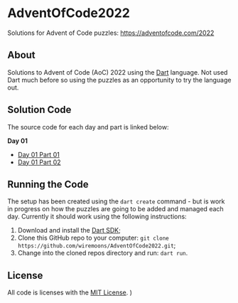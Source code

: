 # AdventOfCode2022

Solutions for Advent of Code puzzles: https://adventofcode.com/2022

## About

Solutions to Advent of Code (AoC) 2022 using the [Dart](https://dart.dev/)
language. Not used Dart much before so using the puzzles as an opportunity to
try the language out.

## Solution Code

The source code for each day and part is linked below:

**Day 01**

- [Day 01 Part 01](./lib/day01/day_01_part_01.dart)
- [Day 01 Part 02](./lib/day01/day_01_part_02.dart)

## Running the Code

The setup has been created using the `dart create` command - but is work in
progress on how the puzzles are going to be added and managed each day.
Currently it should work using the following instructions:

1. Download and install the [Dart SDK](https://dart.dev/get-dart);
2. Clone this GitHub repo to your computer:
   `git clone https://github.com/wiremoons/AdventOfCode2022.git`;
3. Change into the cloned repos directory and run: `dart run`.

## License

All code is licenses with the [MIT License](./LICENSE). )
